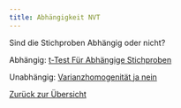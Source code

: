 ```yaml
---
title: Abhängigkeit NVT
---
```



Sind die Stichproben Abhängig oder nicht?

Abhängig:
[t-Test Für Abhängige Stichproben](/t-test-fuer-abhaengige-stichproben)

Unabhängig:
[Varianzhomogenität ja nein](/varianzhomogenitaet-ja-nein)

[Zurück zur Übersicht](/stichprobenanzahl)
